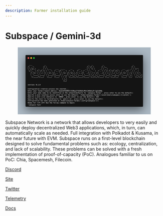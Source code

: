 ```yaml
---
description: Farmer installation guide
---
```


# Subspace / Gemini-3d

<figure><img src="../../.gitbook/assets/image (4).png" alt=""><figcaption></figcaption></figure>

Subspace Network is a network that allows developers to very easily and quickly deploy decentralized Web3 applications, which, in turn, can automatically scale as needed. Full integration with Polkadot & Kusama, in the near future with EVM. Subspace runs on a first-level blockchain designed to solve fundamental problems such as: ecology, centralization, and lack of scalability. These problems can be solved with a fresh implementation of proof-of-capacity (PoC). Analogues familiar to us on PoC: Chia, Spacemesh, Filecoin.

[Discord](https://discord.gg/subspace-network)

[Site](https://ru.subspace.network/)

[Twitter](https://twitter.com/NetworkSubspace)

[Telemetry](https://telemetry.subspace.network/#list/0xab946a15b37f59c5f4f27c5de93acde9fe67a28e0b724a43a30e4fe0e87246b7)

[Docs](https://docs.subspace.network/)
